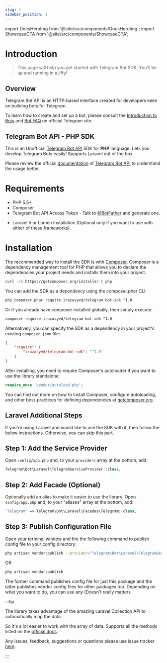 ```yaml
---
slug: /
sidebar_position: 1
---
```

import DocsHeroImg from '@site/src/components/DocsHeroImg';
import ShowcaseCTA from '@site/src/components/ShowcaseCTA';

# Introduction

<DocsHeroImg />

> This page will help you get started with Telegram Bot SDK. You'll be up and running in a jiffy!

## Overview

Telegram Bot API is an HTTP-based interface created for developers keen on building bots for Telegram.

To learn how to create and set up a bot, please consult the [Introduction to Bots](https://core.telegram.org/bots) and [Bot FAQ](https://core.telegram.org/bots/faq) on official Telegram site.

## Telegram Bot API - PHP SDK

This is an Unofficial [Telegram Bot API](https://core.telegram.org/bots) SDK for **PHP** language. Lets you develop Telegram Bots easily! Supports Laravel out of the box.

Please review the official [documentation](https://core.telegram.org/bots/api) of [Telegram Bot API](https://core.telegram.org/bots) to understand the usage better.

# Requirements
* PHP 5.5+
* Composer
* Telegram Bot API Access Token - Talk to [@BotFather](https://core.telegram.org/bots#botfather) and generate one.
- Laravel 5 or Lumen Installation (Optional only if you want to use with either of these frameworks).

# Installation

The recommended way to install the SDK is with [Composer](http://getcomposer.org/). Composer is a dependency management tool for PHP that allows you to declare the dependencies your project needs and installs them into your project.

```sh
curl -sS https://getcomposer.org/installer | php
```

You can add the SDK as a dependency using the composer.phar CLI:

```sh
php composer.phar require irazasyed/telegram-bot-sdk ^1.0
```

Or if you already have composer installed globally, then simply execute:

```sh
composer require irazasyed/telegram-bot-sdk ^1.0
```

Alternatively, you can specify the SDK as a dependency in your project's existing `composer.json` file:

```json title="composer.json"
{
    "require": {
        "irazasyed/telegram-bot-sdk": "^1.0"
    }
}
```

After installing, you need to require Composer's autoloader if you want to use the library standalone:

```php
require_once 'vendor/autoload.php';
```

You can find out more on how to install Composer, configure autoloading, and other best-practices for defining dependencies at [getcomposer.org](https://getcomposer.org).

## Laravel Additional Steps

If you're using Laravel and would like to use the SDK with it, then follow the below instructions. Otherwise, you can skip this part.

## Step 1: Add the Service Provider

Open `config/app.php` and, to your `providers` array at the bottom, add:

```php title="config/app.php"
Telegram\Bot\Laravel\TelegramServiceProvider::class,
```

## Step 2: Add Facade (Optional)

Optionally add an alias to make it easier to use the library. Open `config/app.php` and, to your "aliases" array at the bottom, add:

```php title="config/app.php"
'Telegram' => Telegram\Bot\Laravel\Facades\Telegram::class,
```

## Step 3: Publish Configuration File

Open your terminal window and fire the following command to publish config file to your config directory:

```sh
php artisan vendor:publish --provider="Telegram\Bot\Laravel\TelegramServiceProvider"
```

OR

```sh
php artisan vendor:publish
```

The former command publishes config file for just this package and the latter publishes vendor config files for other packages too. Depending on what you want to do, you can use any (Doesn't really matter).

<ShowcaseCTA />

:::tip

The library takes advantage of the amazing Laravel Collection API to automatically map the data.

So it's a lot easier to work with the array of data. Supports all the methods listed on the [official docs](http://laravel.com/docs/master/collections).

Any issues, feedback, suggestions or questions please use issue tracker [here](https://github.com/irazasyed/telegram-bot-sdk/issues).

:::

